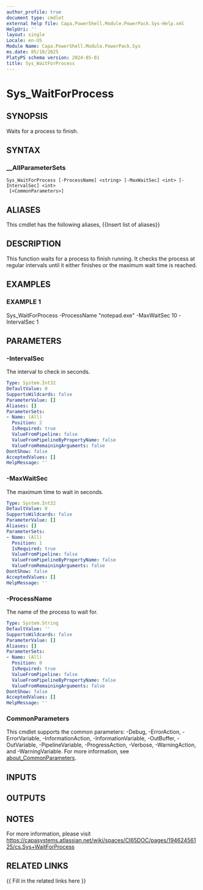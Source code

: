 ```yaml
---
author_profile: true
document type: cmdlet
external help file: Capa.PowerShell.Module.PowerPack.Sys-Help.xml
HelpUri: ''
layout: single
Locale: en-US
Module Name: Capa.PowerShell.Module.PowerPack.Sys
ms.date: 05/10/2025
PlatyPS schema version: 2024-05-01
title: Sys_WaitForProcess
---
```


# Sys_WaitForProcess

## SYNOPSIS

Waits for a process to finish.

## SYNTAX

### __AllParameterSets

```
Sys_WaitForProcess [-ProcessName] <string> [-MaxWaitSec] <int> [-IntervalSec] <int>
 [<CommonParameters>]
```

## ALIASES

This cmdlet has the following aliases,
  {{Insert list of aliases}}

## DESCRIPTION

This function waits for a process to finish running.
It checks the process at regular intervals until it either finishes or the maximum wait time is reached.

## EXAMPLES

### EXAMPLE 1

Sys_WaitForProcess -ProcessName "notepad.exe" -MaxWaitSec 10 -IntervalSec 1

## PARAMETERS

### -IntervalSec

The interval to check in seconds.

```yaml
Type: System.Int32
DefaultValue: 0
SupportsWildcards: false
ParameterValue: []
Aliases: []
ParameterSets:
- Name: (All)
  Position: 2
  IsRequired: true
  ValueFromPipeline: false
  ValueFromPipelineByPropertyName: false
  ValueFromRemainingArguments: false
DontShow: false
AcceptedValues: []
HelpMessage: ''
```

### -MaxWaitSec

The maximum time to wait in seconds.

```yaml
Type: System.Int32
DefaultValue: 0
SupportsWildcards: false
ParameterValue: []
Aliases: []
ParameterSets:
- Name: (All)
  Position: 1
  IsRequired: true
  ValueFromPipeline: false
  ValueFromPipelineByPropertyName: false
  ValueFromRemainingArguments: false
DontShow: false
AcceptedValues: []
HelpMessage: ''
```

### -ProcessName

The name of the process to wait for.

```yaml
Type: System.String
DefaultValue: ''
SupportsWildcards: false
ParameterValue: []
Aliases: []
ParameterSets:
- Name: (All)
  Position: 0
  IsRequired: true
  ValueFromPipeline: false
  ValueFromPipelineByPropertyName: false
  ValueFromRemainingArguments: false
DontShow: false
AcceptedValues: []
HelpMessage: ''
```

### CommonParameters

This cmdlet supports the common parameters: -Debug, -ErrorAction, -ErrorVariable,
-InformationAction, -InformationVariable, -OutBuffer, -OutVariable, -PipelineVariable,
-ProgressAction, -Verbose, -WarningAction, and -WarningVariable. For more information, see
[about_CommonParameters](https://go.microsoft.com/fwlink/?LinkID=113216).

## INPUTS

## OUTPUTS

## NOTES

For more information, please visit https://capasystems.atlassian.net/wiki/spaces/CI65DOC/pages/19462456125/cs.Sys+WaitForProcess


## RELATED LINKS

{{ Fill in the related links here }}

